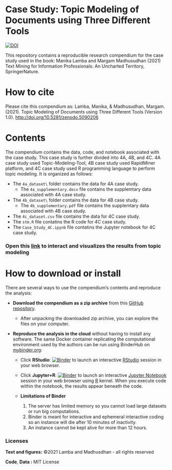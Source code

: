 # Case Study: Topic Modeling of Documents using Three Different Tools
[![DOI](https://zenodo.org/badge/296715177.svg)](https://zenodo.org/badge/latestdoi/296715177)

This repository contains a reproducible research compendium for the case study used in the book:
Manika Lamba and Margam Madhusudhan (2021) Text Mining for Information Professionals: An Uncharted Territory, SpringerNature. 

# How to cite
Please cite this compendium as: Lamba, Manika, & Madhusudhan, Margam. (2021). Topic Modeling of Documents using Three Different Tools (Version 1.0). http://doi.org/10.5281/zenodo.5090206

# Contents
The compendium contains the data, code, and notebook associated with the case study. This case study is further divided into 4A, 4B, and 4C. 4A case study used Topic-Modeling-Tool, 4B case study used RapidMiner platform, and 4C case study used R programming language to perform topic modeling. It is organized as follows:

  - The `4a_dataset\` folder contains the data for 4A case study.
    - The `4a_supplementary.docx` file contains the supplemtary data associated with 4A case study.
  - The `4b_dataset\` folder contains the data for 4B case study.
    - The `4b_supplementary.pdf` file contains the supplemtary data associated with 4B case study.
  - The `4c_dataset.csv` file contains the data for 4C case study.
  - The `stm.R` file contatins the R code for 4C case study.
  - The `Case_Study_4C.ipynb` file contatins the Jupyter notebook for 4C case study.

### Open this [link](https://textmining-infopros.github.io/chapter4/) to interact and visualizes the results from topic modeling

# How to download or install
There are several ways to use the compendium’s contents and reproduce
the analysis:

  - **Download the compendium as a zip archive** from this [GitHub
    repository](https://github.com/textmining-infopros/chapter4/archive/master.zip).
    
      - After unpacking the downloaded zip archive, you can explore the
        files on your computer.

  - **Reproduce the analysis in the cloud** without having to install
    any software. The same Docker container replicating the
    computational environment used by the authors can be run using
    BinderHub on [mybinder.org](https://mybinder.org/):
  
      - Click
        **RStudio**: [![Binder](http://mybinder.org/badge_logo.svg)](http://mybinder.org/v2/gh/textmining-infopros/chapter4/master?urlpath=rstudio) to launch an interactive 
        [RStudio](https://rstudio.com/) session in your web browser.
        
      - Click
        **Jupyter+R**: [![Binder](http://mybinder.org/badge_logo.svg)](http://mybinder.org/v2/gh/textmining-infopros/chapter4/master?filepath=Case_Study_4C.ipynb) to launch an interactive [Jupyter Notebook](https://jupyter.org/) session in your web browser using [R](https://cloud.r-project.org/index.html) kernel. When you execute code within the notebook, the results appear beneath the code.
        
       - **Limitations of Binder**
         1. The server has limited memory so you cannot load large datasets or run big computations.
         2. Binder is meant for interactive and ephemeral interactive coding so an instance will die after 10 minutes of inactivity.
         3. An instance cannot be kept alive for more than 12 hours.

### Licenses

**Text and figures:** ©2021 Lamba and Madhusdhan - all rights reserved

**Code**, **Data :** MIT License
